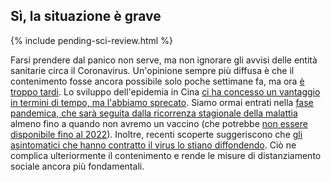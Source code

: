 ## Sì, la situazione è grave

{% include pending-sci-review.html %}

Farsi prendere dal panico non serve, ma non ignorare gli avvisi delle entità sanitarie circa il Coronavirus. Un'opinione sempre più diffusa è che il contenimento fosse ancora possibile solo poche settimane fa, ma ora [è troppo tardi](https://twitter.com/uwmnewsroom/status/1236020906956189696). Lo sviluppo dell'epidemia in Cina [ci ha concesso un vantaggio in termini di tempo, ma l'abbiamo sprecato](https://twitter.com/florian_krammer/status/1236344865924972545). Siamo ormai entrati nella [fase pandemica, che sarà seguita dalla ricorrenza stagionale della malattia](https://twitter.com/NAChristakis/status/1235983934187544578) almeno fino a quando non avremo un vaccino (che potrebbe [non essere disponibile fino al 2022](https://www.politico.com/news/2020/03/05/coronavirus-trump-vaccine-rhetoric-121796?nname=playbook&nid=0000014f-1646-d88f-a1cf-5f46b7bd0000&nrid=0000014e-f0fe-dd93-ad7f-f8ff7e290000&nlid=630318)). Inoltre, recenti scoperte suggeriscono che [gli asintomatici che hanno contratto il virus lo stiano diffondendo](https://www.cnn.com/2020/03/14/health/coronavirus-asymptomatic-spread/index.html). Ciò ne complica ulteriormente il contenimento e rende le misure di distanziamento sociale ancora più fondamentali.
